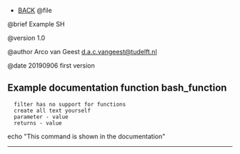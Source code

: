 - [BACK](autodoc.md)
@file

 @brief Example SH

 @version 1.0

 @author Arco van Geest <d.a.c.vangeest@tudelft.nl>

 @date 20190906 first version

 Example documentation
 function bash_function
-------
      filter has no support for functions
      create all text yourself
      parameter - value
      returns - value

echo "This command is shown in the documentation"


___
